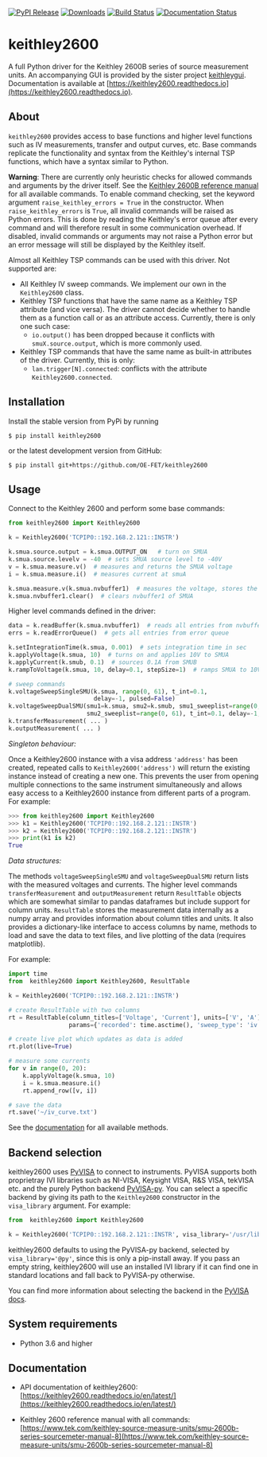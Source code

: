 [![PyPI Release](https://img.shields.io/pypi/v/keithley2600.svg)](https://pypi.org/pypi/keithley2600/)
[![Downloads](https://pepy.tech/badge/keithley2600)](https://pepy.tech/project/keithley2600)
[![Build Status](https://travis-ci.com/OE-FET/keithley2600.svg?branch=master)](https://travis-ci.com/OE-FET/keithley2600)
[![Documentation Status](https://readthedocs.org/projects/keithley2600/badge/?version=latest)](https://keithley2600.readthedocs.io/en/latest/?badge=latest)

# keithley2600

A full Python driver for the Keithley 2600B series of source measurement units. An
accompanying GUI is provided by the sister project
[keithleygui](https://github.com/OE-FET/keithleygui). Documentation is available at
[https://keithley2600.readthedocs.io](https://keithley2600.readthedocs.io).

## About

`keithley2600` provides access to base functions and higher level functions such as IV
measurements, transfer and output curves, etc. Base commands replicate the functionality
and syntax from the Keithley's internal TSP functions, which have a syntax similar to
Python.

**Warning**: There are currently only heuristic checks for allowed commands and arguments
by the driver itself. See the [Keithley 2600B reference manual](https://www.tek.com/keithley-source-measure-units/smu-2600b-series-sourcemeter-manual-8)
for all available commands. To enable command checking, set the keyword argument
`raise_keithley_errors = True` in the constructor. When `raise_keithley_errors` is `True`,
all invalid commands will be raised as Python errors. This is done by reading the
Keithley's error queue after every command and will therefore result in some
communication overhead. If disabled, invalid commands or arguments may not raise
a Python error but an error message will still be displayed by the Keithley itself.

Almost all Keithley TSP commands can be used with this driver. Not supported are:

* All Keithley IV sweep commands. We implement our own in the `Keithley2600` class.
* Keithley TSP functions that have the same name as a Keithley TSP attribute (and vice
  versa). The driver cannot decide whether to handle them as a function call or as an
  attribute access. Currently, there is only one such case:
  - `io.output()` has been dropped because it conflicts with `smuX.source.output`, which
    is more commonly used.
* Keithley TSP commands that have the same name as built-in attributes of the driver.
  Currently, this is only:
  - `lan.trigger[N].connected`: conflicts with the attribute `Keithley2600.connected`.


## Installation

Install the stable version from PyPi by running
```console
$ pip install keithley2600
```
or the latest development version from GitHub:
```console
$ pip install git+https://github.com/OE-FET/keithley2600
```

## Usage

Connect to the Keithley 2600 and perform some base commands:
```python
from keithley2600 import Keithley2600

k = Keithley2600('TCPIP0::192.168.2.121::INSTR')

k.smua.source.output = k.smua.OUTPUT_ON   # turn on SMUA
k.smua.source.levelv = -40  # sets SMUA source level to -40V
v = k.smua.measure.v()  # measures and returns the SMUA voltage
i = k.smua.measure.i()  # measures current at smuA

k.smua.measure.v(k.smua.nvbuffer1)  # measures the voltage, stores the result in buffer
k.smua.nvbuffer1.clear()  # clears nvbuffer1 of SMUA
```
Higher level commands defined in the driver:

```python
data = k.readBuffer(k.smua.nvbuffer1)  # reads all entries from nvbuffer1 of SMUA
errs = k.readErrorQueue()  # gets all entries from error queue

k.setIntegrationTime(k.smua, 0.001)  # sets integration time in sec
k.applyVoltage(k.smua, 10)  # turns on and applies 10V to SMUA
k.applyCurrent(k.smub, 0.1)  # sources 0.1A from SMUB
k.rampToVoltage(k.smua, 10, delay=0.1, stepSize=1)  # ramps SMUA to 10V in steps of 1V

# sweep commands
k.voltageSweepSingleSMU(k.smua, range(0, 61), t_int=0.1,
                        delay=-1, pulsed=False)
k.voltageSweepDualSMU(smu1=k.smua, smu2=k.smub, smu1_sweeplist=range(0, 61),
                      smu2_sweeplist=range(0, 61), t_int=0.1, delay=-1, pulsed=False)
k.transferMeasurement( ... )
k.outputMeasurement( ... )
```

*Singleton behaviour:*

Once a Keithley2600 instance with a visa address `'address'` has been created, repeated
calls to `Keithley2600('address')` will return the existing instance instead of creating a
new one. This prevents the user from opening multiple connections to the same instrument
simultaneously and allows easy access to a Keithley2600 instance from different parts of a
program. For example:

```python
>>> from keithley2600 import Keithley2600
>>> k1 = Keithley2600('TCPIP0::192.168.2.121::INSTR')
>>> k2 = Keithley2600('TCPIP0::192.168.2.121::INSTR')
>>> print(k1 is k2)
True
```

*Data structures:*

The methods `voltageSweepSingleSMU` and `voltageSweepDualSMU` return lists with the
measured voltages and currents. The higher level commands `transferMeasurement` and
`outputMeasurement` return `ResultTable` objects which are somewhat similar to pandas
dataframes but include support for column units. `ResultTable` stores the measurement
data internally as a numpy array and provides information about column titles and units.
It also provides a dictionary-like interface to access columns by name, methods to load
and save the data to text files, and live plotting of the data (requires matplotlib).

For example:
```python
import time
from  keithley2600 import Keithley2600, ResultTable

k = Keithley2600('TCPIP0::192.168.2.121::INSTR')

# create ResultTable with two columns
rt = ResultTable(column_titles=['Voltage', 'Current'], units=['V', 'A'],
                 params={'recorded': time.asctime(), 'sweep_type': 'iv'})

# create live plot which updates as data is added
rt.plot(live=True)

# measure some currents
for v in range(0, 20):
    k.applyVoltage(k.smua, 10)
    i = k.smua.measure.i()
    rt.append_row([v, i])

# save the data
rt.save('~/iv_curve.txt')
```

See the [documentation](https://keithley2600.readthedocs.io/en/latest/api/result_table.html)
for all available methods.

## Backend selection

keithley2600 uses [PyVISA](https://pyvisa.readthedocs.io/) to connect to instruments.
PyVISA supports both proprietray IVI libraries such as NI-VISA, Keysight VISA, R&S VISA,
tekVISA etc. and the purely Python backend [PyVISA-py](https://pyvisa-py.readthedocs.io/en/latest/).
You can select a specific backend by giving its path to the `Keithley2600` constructor
in the `visa_library` argument. For example:

```python
from  keithley2600 import Keithley2600

k = Keithley2600('TCPIP0::192.168.2.121::INSTR', visa_library='/usr/lib/libvisa.so.7')
```

keithley2600 defaults to using the PyVISA-py backend, selected by `visa_library='@py'`,
since this is only a pip-install away. If you pass an empty string, keithley2600 will use
an installed IVI library if it can find one in standard locations and fall back to
PyVISA-py otherwise.

You can find more information about selecting the backend in the
[PyVISA docs](https://pyvisa.readthedocs.io/en/latest/introduction/configuring.html).

## System requirements

- Python 3.6 and higher

##  Documentation

* API documentation of keithley2600: [https://keithley2600.readthedocs.io/en/latest/](https://keithley2600.readthedocs.io/en/latest/)

* Keithley 2600 reference manual with all commands: [https://www.tek.com/keithley-source-measure-units/smu-2600b-series-sourcemeter-manual-8](https://www.tek.com/keithley-source-measure-units/smu-2600b-series-sourcemeter-manual-8)
